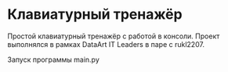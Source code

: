 # Клавиатурный тренажёр
Простой клавиатурный тренажёр с работой в консоли. Проект выполнялся в рамках DataArt IT Leaders в паре с rukl2207.

Запуск программы main.py
